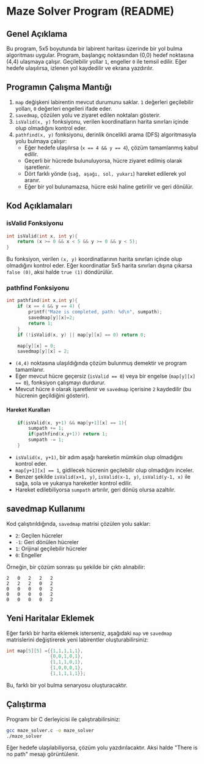 # Maze Solver Program (README)

## Genel Açıklama
Bu program, 5x5 boyutunda bir labirent haritası üzerinde bir yol bulma algoritması uygular. Program, başlangıç noktasından (0,0) hedef noktasına (4,4) ulaşmaya çalışır. Geçilebilir yollar `1`, engeller `0` ile temsil edilir. Eğer hedefe ulaşılırsa, izlenen yol kaydedilir ve ekrana yazdırılır.

## Programın Çalışma Mantığı
1. `map` değişkeni labirentin mevcut durumunu saklar. `1` değerleri geçilebilir yolları, `0` değerleri engelleri ifade eder.
2. `savedmap`, çözülen yolu ve ziyaret edilen noktaları gösterir.
3. `isValid(x, y)` fonksiyonu, verilen koordinatların harita sınırları içinde olup olmadığını kontrol eder.
4. `pathfind(x, y)` fonksiyonu, derinlik öncelikli arama (DFS) algoritmasıyla yolu bulmaya çalışır:
   - Eğer hedefe ulaşılırsa (`x == 4 && y == 4`), çözüm tamamlanmış kabul edilir.
   - Geçerli bir hücrede bulunuluyorsa, hücre ziyaret edilmiş olarak işaretlenir.
   - Dört farklı yönde (`sağ, aşağı, sol, yukarı`) hareket edilerek yol aranır.
   - Eğer bir yol bulunamazsa, hücre eski haline getirilir ve geri dönülür.

## Kod Açıklamaları

### isValid Fonksiyonu
```c
int isValid(int x, int y){
    return (x >= 0 && x < 5 && y >= 0 && y < 5);
}
```
Bu fonksiyon, verilen `(x, y)` koordinatlarının harita sınırları içinde olup olmadığını kontrol eder. Eğer koordinatlar 5x5 harita sınırları dışına çıkarsa `false (0)`, aksi halde `true (1)` döndürülür.

### pathfind Fonksiyonu
```c
int pathfind(int x,int y){
    if (x == 4 && y == 4) {
        printf("Maze is completed, path: %d\n", sumpath);
        savedmap[y][x]=2;
        return 1;
    }
    if (!isValid(x, y) || map[y][x] == 0) return 0;

    map[y][x] = 0;
    savedmap[y][x] = 2;
```
- `(4,4)` noktasına ulaşıldığında çözüm bulunmuş demektir ve program tamamlanır.
- Eğer mevcut hücre geçersiz (`isValid == 0`) veya bir engelse (`map[y][x] == 0`), fonksiyon çalışmayı durdurur.
- Mevcut hücre `0` olarak işaretlenir ve `savedmap` içerisine `2` kaydedilir (bu hücrenin geçildiğini gösterir).

#### Hareket Kuralları
```c
    if(isValid(x, y+1) && map[y+1][x] == 1){
        sumpath += 1;
        if(pathfind(x,y+1)) return 1;
        sumpath -= 1;
    }
```
- `isValid(x, y+1)`, bir adım aşağı hareketin mümkün olup olmadığını kontrol eder.
- `map[y+1][x] == 1`, gidilecek hücrenin geçilebilir olup olmadığını inceler.
- Benzer şekilde `isValid(x+1, y)`, `isValid(x-1, y)`, `isValid(y-1, x)` ile sağa, sola ve yukarıya hareketler kontrol edilir.
- Hareket edilebiliyorsa `sumpath` artırılır, geri dönüş olursa azaltılır.

## savedmap Kullanımı
Kod çalıştırıldığında, `savedmap` matrisi çözülen yolu saklar:
- `2`: Geçilen hücreler
- `-1`: Geri dönülen hücreler
- `1`: Orijinal geçilebilir hücreler
- `0`: Engeller

Örneğin, bir çözüm sonrası şu şekilde bir çıktı alınabilir:
```
2   0   2   2   2   
2   2   2   0   2   
0   0   0   0   2   
0   0   0   0   2   
0   0   0   0   2   
```

## Yeni Haritalar Eklemek
Eğer farklı bir harita eklemek isterseniz, aşağıdaki `map` ve `savedmap` matrislerini değiştirerek yeni labirentler oluşturabilirsiniz:

```c
int map[5][5] ={{1,1,1,1,1},
                {0,0,1,0,1},
                {1,1,1,0,1},
                {1,0,0,0,1},
                {1,1,1,1,1}};
```
Bu, farklı bir yol bulma senaryosu oluşturacaktır.

## Çalıştırma
Programı bir C derleyicisi ile çalıştırabilirsiniz:
```sh
gcc maze_solver.c -o maze_solver
./maze_solver
```
Eğer hedefe ulaşılabiliyorsa, çözüm yolu yazdırılacaktır. Aksi halde "There is no path" mesajı görüntülenir.

